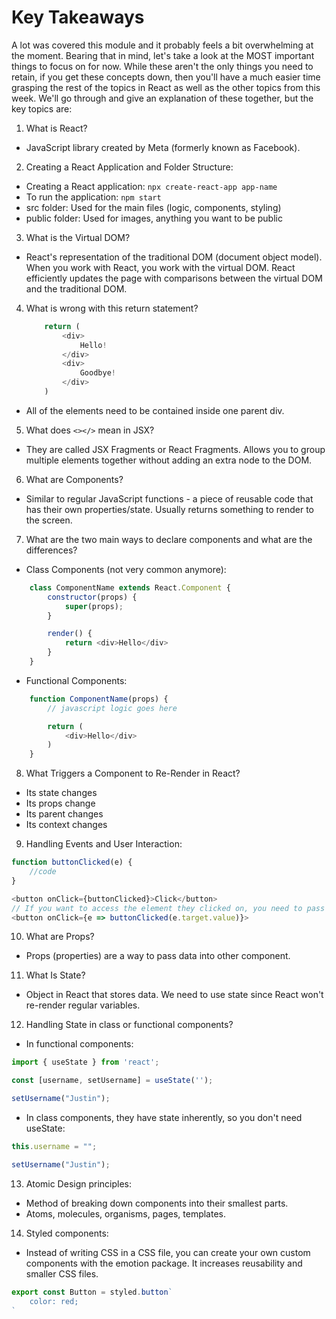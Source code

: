 # Key Takeaways

A lot was covered this module and it probably feels a bit overwhelming at the moment. Bearing that in mind, let's take a look at the MOST important things to focus on for now. While these aren't the only things you need to retain, if you get these concepts down, then you'll have a much easier time grasping the rest of the topics in React as well as the other topics from this week. We'll go through and give an explanation of these together, but the key topics are:

1. What is React?

- JavaScript library created by Meta (formerly known as Facebook).

2. Creating a React Application and Folder Structure:

- Creating a React application: `npx create-react-app app-name`
- To run the application: `npm start`
- src folder: Used for the main files (logic, components, styling)
- public folder: Used for images, anything you want to be public

3. What is the Virtual DOM?

- React's representation of the traditional DOM (document object model). When you work with React, you work with the virtual DOM. React efficiently updates the page with comparisons between the virtual DOM and the traditional DOM.

4. What is wrong with this return statement?
    ```javascript
        return (
            <div>
                Hello!
            </div>
            <div>
                Goodbye!
            </div>
        )
    ```

- All of the elements need to be contained inside one parent div.

5. What does `<></>` mean in JSX?

- They are called JSX Fragments or React Fragments. Allows you to group multiple elements together without adding an extra node to the DOM.

6. What are Components?

- Similar to regular JavaScript functions - a piece of reusable code that has their own properties/state. Usually returns something to render to the screen.

7. What are the two main ways to declare components and what are the differences?

- Class Components (not very common anymore):
```javascript
    class ComponentName extends React.Component {
        constructor(props) {
            super(props);
        }

        render() {
            return <div>Hello</div>
        }
    }
```

- Functional Components:
```javascript
    function ComponentName(props) {
        // javascript logic goes here

        return (
            <div>Hello</div>
        )
    }
```

8. What Triggers a Component to Re-Render in React?

- Its state changes
- Its props change
- Its parent changes
- Its context changes

9. Handling Events and User Interaction:

```javascript
function buttonClicked(e) {
    //code
}

<button onClick={buttonClicked}>Click</button>
// If you want to access the element they clicked on, you need to pass in the event object
<button onClick={e => buttonClicked(e.target.value)}>
```

10. What are Props?

- Props (properties) are a way to pass data into other component.

11. What Is State?

- Object in React that stores data. We need to use state since React won't re-render regular variables.

12. Handling State in class or functional components?

- In functional components:

```javascript
import { useState } from 'react';

const [username, setUsername] = useState('');

setUsername("Justin");
```

- In class components, they have state inherently, so you don't need useState:

```javascript
this.username = "";

setUsername("Justin");
```

13. Atomic Design principles:

- Method of breaking down components into their smallest parts. 
- Atoms, molecules, organisms, pages, templates.

14. Styled components:

- Instead of writing CSS in a CSS file, you can create your own custom components with the emotion package. It increases reusability and smaller CSS files.

```javascript
export const Button = styled.button`
    color: red;
`
```